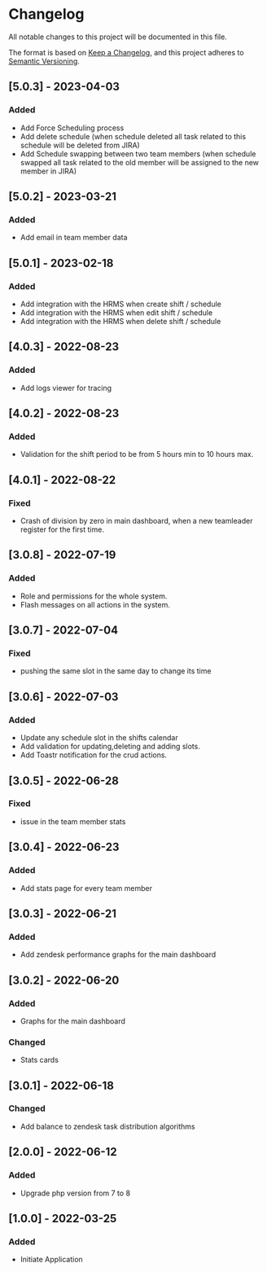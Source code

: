 
# Changelog
All notable changes to this project will be documented in this file.

The format is based on [Keep a Changelog](https://keepachangelog.com/en/1.0.0/),
and this project adheres to [Semantic Versioning](https://semver.org/spec/v2.0.0.html).


## [5.0.3] - 2023-04-03
### Added
- Add Force Scheduling process
- Add delete schedule (when schedule deleted all task related to this schedule will be deleted from JIRA)
- Add Schedule swapping between two team members (when schedule swapped all task related to the old member will be assigned to the new member in JIRA)


## [5.0.2] - 2023-03-21
### Added
- Add email in team member data 


## [5.0.1] - 2023-02-18
### Added
- Add integration with the HRMS when create shift / schedule
- Add integration with the HRMS when edit shift / schedule
- Add integration with the HRMS when delete shift / schedule


## [4.0.3] - 2022-08-23
### Added
- Add logs viewer for tracing


## [4.0.2] - 2022-08-23
### Added
- Validation for the shift period to be from 5 hours min to 10 hours max.


## [4.0.1] - 2022-08-22
### Fixed
- Crash of division by zero in main dashboard, when a new teamleader register for the first time.


## [3.0.8] - 2022-07-19
### Added
- Role and permissions for the whole system.
- Flash messages on all actions in the system.


## [3.0.7] - 2022-07-04
### Fixed
- pushing the same slot in the same day to change its time


## [3.0.6] - 2022-07-03
### Added
- Update any schedule slot in the shifts calendar
- Add validation for updating,deleting and adding slots.
- Add Toastr notification for the crud actions.


## [3.0.5] - 2022-06-28
### Fixed
- issue in the team member stats


## [3.0.4] - 2022-06-23
### Added
- Add stats page for every team member


## [3.0.3] - 2022-06-21
### Added
- Add zendesk performance graphs for the main dashboard


## [3.0.2] - 2022-06-20
### Added
- Graphs for the main dashboard

### Changed
- Stats cards 


## [3.0.1] - 2022-06-18
### Changed
- Add balance to zendesk task distribution algorithms

## [2.0.0] - 2022-06-12
### Added
- Upgrade php version from 7 to 8


## [1.0.0] - 2022-03-25
### Added
- Initiate Application
